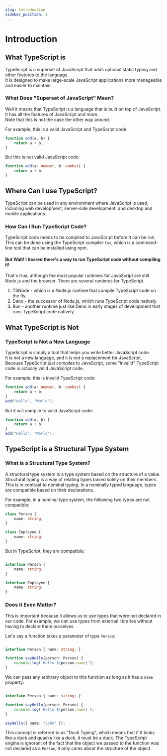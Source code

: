 ```yaml
---
slug: introduction
sidebar_position: 1
---
```


# Introduction

## What TypeScript is

TypeScript is a superset of JavaScript that adds optional static typing and other features to the language.  
It is designed to make large-scale JavaScript applications more manageable and easier to maintain.

### What Does "Superset of JavaScript" Mean?
Well it means that TypeScript is a language that is built on top of JavaScript. It has all the features of JavaScript and more.  
Note that this is not the case the other way around.

For example, this is a valid JavaScript and TypeScript code:
```ts
function add(a, b) {
    return a + b;
}
```
But this is not valid JavaScript code:
```ts
function add(a: number, b: number) {
    return a + b;
}
```

## Where Can I use TypeScript?
TypeScript can be used in any environment where JavaScript is used, including web development, server-side development, and desktop and mobile applications.

### How Can I Run TypeScript Code?
TypeScript code needs to be compiled to JavaScript before it can be run. This can be done using the TypeScript compiler `tsc`, which is a command-line tool that can be installed using npm. 

#### But Wait! I heared there's a way to run TypeScript code without compiling it!
That's true, although the most popular runtimes for JavaScript are still Node.js and the browser. There are several runtimes for TypeScript.
1. TSNode - which is a Node.js runtime that compile TypeScript code on the fly.
2. Deno - the successor of Node.js, which runs TypeScript code natively.
3. Bun - another runtime just like Deno in early stages of development that runs TypeScript code natively.

## What TypeScript is Not

### TypeScript is Not a New Language
TypeScript is simply a tool that helps you write better JavaScript code.  
It is not a new language, and it is not a replacement for JavaScript.  
Because TypeScript just compiles to JavaScript, some "invalid" TypeScript code is actually valid JavaScript code.

For example, this is invalid TypeScript code:
```ts
function add(a: number, b: number) {
    return a + b;
}
add("Hello", "World");
```
But it will compile to valid JavaScript code:
```js
function add(a, b) {
    return a + b;
}
add("Hello", "World");
```

## TypeScript is a Structural Type System

### What is a Structural Type System?
A structural type system is a type system based on the structure of a value.  
Structural typing is a way of relating types based solely on their members.  
This is in contrast to nominal typing. In a nominally typed language, types are compatible based on their declarations.

For example, in a nominal type system, the following two types are not compatible:
```ts
class Person {
    name: string;
}

class Employee {
    name: string;
}
```

But in TypeScript, they are compatible:
```ts

interface Person {
    name: string;
}

interface Employee {
    name: string;
}
```

### Does it Even Matter?

This is important because it allows us to use types that were not declared in our code. For example, we can use types from external libraries without having to declare them ourselves.

Let's say a function takes a parameter of type `Person`:
```ts

interface Person { name: string; }

function sayHello(person: Person) {
    console.log(`Hello ${person.name}`);
}
```
We can pass any arbitrary object to this function as long as it has a `name` property:
```ts

interface Person { name: string; }

function sayHello(person: Person) {
    console.log(`Hello ${person.name}`);
}

sayHello({ name: "John" });
```

This concept is referred to as "Duck Typing", which means that if it looks like a duck and quacks like a duck, it must be a duck.
The TypeScript engine is ignorant of the fact that the object we passed to the function was not declared as a `Person`, it only cares about the structure of the object.

